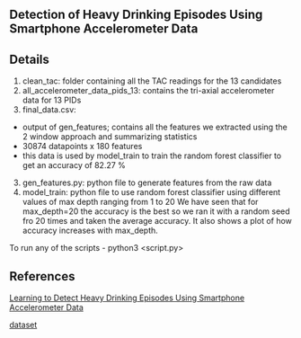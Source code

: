 ## Detection of Heavy Drinking Episodes Using Smartphone Accelerometer Data

Details
---

1. clean_tac: folder containing all the TAC readings for the 13 candidates
2. all_accelerometer_data_pids_13: contains the tri-axial accelerometer data for 13 PIDs
3. final_data.csv: 
 - output of gen_features; contains all the features we extracted using the 2 window approach and summarizing statistics
 - 30874 datapoints x 180 features
 - this data is used by model_train to train the random forest classifier to get an accuracy of 82.27 %
3. gen_features.py: python file to generate features from the raw data
4. model_train: python file to use random forest classifier using different values of max depth ranging from 1 to 20
   We have seen that for max_depth=20 the accuracy is the best so we ran it with a random seed fro 20 times and taken the average accuracy.
   It also shows a plot of how accuracy increases with max_depth.

To run any of the scripts - 
python3 <script.py>

References
---

[Learning to Detect Heavy Drinking Episodes
Using Smartphone Accelerometer Data](http://ceur-ws.org/Vol-2429/paper6.pdf#page=8&zoom=100,72,509)

[dataset](https://archive.ics.uci.edu/ml/datasets/Bar+Crawl%3A+Detecting+Heavy+Drinking)